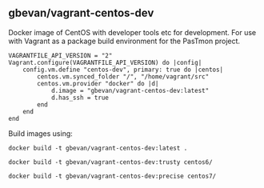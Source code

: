gbevan/vagrant-centos-dev
-------------------------

Docker image of CentOS with developer tools etc for development.  For use with Vagrant as a package build environment for the PasTmon project.

    VAGRANTFILE_API_VERSION = "2"
    Vagrant.configure(VAGRANTFILE_API_VERSION) do |config|
        config.vm.define "centos-dev", primary: true do |centos|
            centos.vm.synced_folder "/", "/home/vagrant/src"
            centos.vm.provider "docker" do |d|
                d.image = "gbevan/vagrant-centos-dev:latest"
                d.has_ssh = true
            end
        end
    end

Build images using:

    docker build -t gbevan/vagrant-centos-dev:latest .
    
    docker build -t gbevan/vagrant-centos-dev:trusty centos6/
    
    docker build -t gbevan/vagrant-centos-dev:precise centos7/
